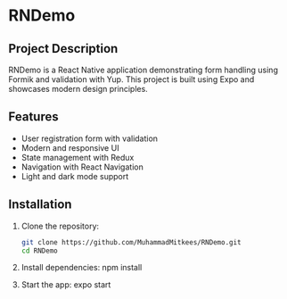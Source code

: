 # RNDemo

## Project Description

RNDemo is a React Native application demonstrating form handling using Formik and validation with Yup. This project is built using Expo and showcases modern design principles.

## Features

- User registration form with validation
- Modern and responsive UI
- State management with Redux
- Navigation with React Navigation
- Light and dark mode support

## Installation

1. Clone the repository:
   ```bash
   git clone https://github.com/MuhammadMitkees/RNDemo.git
   cd RNDemo
   ```
2. Install dependencies:
   npm install

3. Start the app:
   expo start
